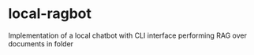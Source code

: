 # local-ragbot
Implementation of a local chatbot with CLI interface performing RAG over documents in folder
